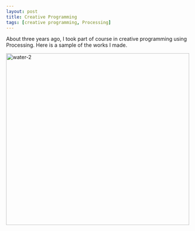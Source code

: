 ```yaml
---
layout: post
title: Creative Programming
tags: [creative programming, Processing]
---
```

About three years ago, I took part of course in creative programming using Processing. Here is a sample of the works I made.

<a data-flickr-embed="true" data-context="true"  href="https://www.flickr.com/photos/135263932@N04/29083638765/in/photostream/lightbox/" title="water-2"><img src="https://farm9.staticflickr.com/8312/29083638765_1f1a7d3168.jpg" width="500" height="470" alt="water-2"></a><script async src="//embedr.flickr.com/assets/client-code.js" charset="utf-8"></script>
